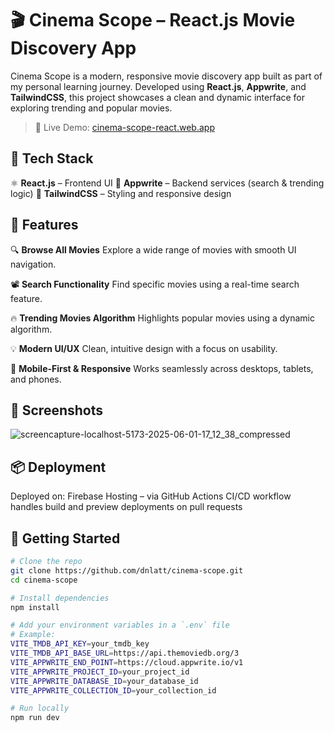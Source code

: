 # 🎬 Cinema Scope – React.js Movie Discovery App

Cinema Scope is a modern, responsive movie discovery app built as part of my personal learning journey. Developed using **React.js**, **Appwrite**, and **TailwindCSS**, this project showcases a clean and dynamic interface for exploring trending and popular movies.

> 🚀 Live Demo: [cinema-scope-react.web.app](https://cinema-scope-react.web.app/)

## 🔧 Tech Stack

⚛️ **React.js** – Frontend UI
🧩 **Appwrite** – Backend services (search & trending logic)
🎨 **TailwindCSS** – Styling and responsive design

## 🚀 Features

🔍 **Browse All Movies**
  Explore a wide range of movies with smooth UI navigation.

📽️ **Search Functionality**
  Find specific movies using a real-time search feature.

🔥 **Trending Movies Algorithm**
  Highlights popular movies using a dynamic algorithm.

💡 **Modern UI/UX**
  Clean, intuitive design with a focus on usability.

📱 **Mobile-First & Responsive**
  Works seamlessly across desktops, tablets, and phones.

## 📸 Screenshots

![screencapture-localhost-5173-2025-06-01-17_12_38_compressed](https://github.com/user-attachments/assets/72f1bc69-3f10-4e7e-b5aa-89a5666e23f9)

## 📦 Deployment
Deployed on: Firebase Hosting – via GitHub Actions
CI/CD workflow handles build and preview deployments on pull requests

## 🚀 Getting Started

```bash
# Clone the repo
git clone https://github.com/dnlatt/cinema-scope.git
cd cinema-scope

# Install dependencies
npm install

# Add your environment variables in a `.env` file
# Example:
VITE_TMDB_API_KEY=your_tmdb_key
VITE_TMDB_API_BASE_URL=https://api.themoviedb.org/3
VITE_APPWRITE_END_POINT=https://cloud.appwrite.io/v1
VITE_APPWRITE_PROJECT_ID=your_project_id
VITE_APPWRITE_DATABASE_ID=your_database_id
VITE_APPWRITE_COLLECTION_ID=your_collection_id

# Run locally
npm run dev

